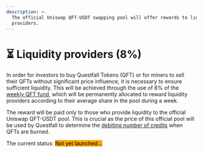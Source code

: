 ```yaml
---
description: >-
  The official Uniswap QFT-USDT swapping pool will offer rewards to liquidity
  providers.
---
```


# ⏳ Liquidity providers (8%)

In order for investors to buy Questfall Tokens (QFT) or for miners to sell their QFTs without significant price influence, it is necessary to ensure sufficient liquidity. This will be achieved through the use of 8% of the [weekly ](../tokenomics/questfall-tokens-qft.md)[QFT ](../tokenomics/questfall-tokens-qft.md)[fund](../tokenomics/questfall-tokens-qft.md), which will be permanently allocated to reward liquidity providers according to their average share in the pool during a week.

The reward will be paid only to those who provide liquidity to the official Uniswap QFT-USDT pool. This is crucial as the price of this official pool will be used by Questfall to determine the [debiting number of credits](../tokenomics/credits-off-chain.md) when QFTs are burned.



The current status: <mark style="background-color:orange;">Not yet launched...</mark>&#x20;
